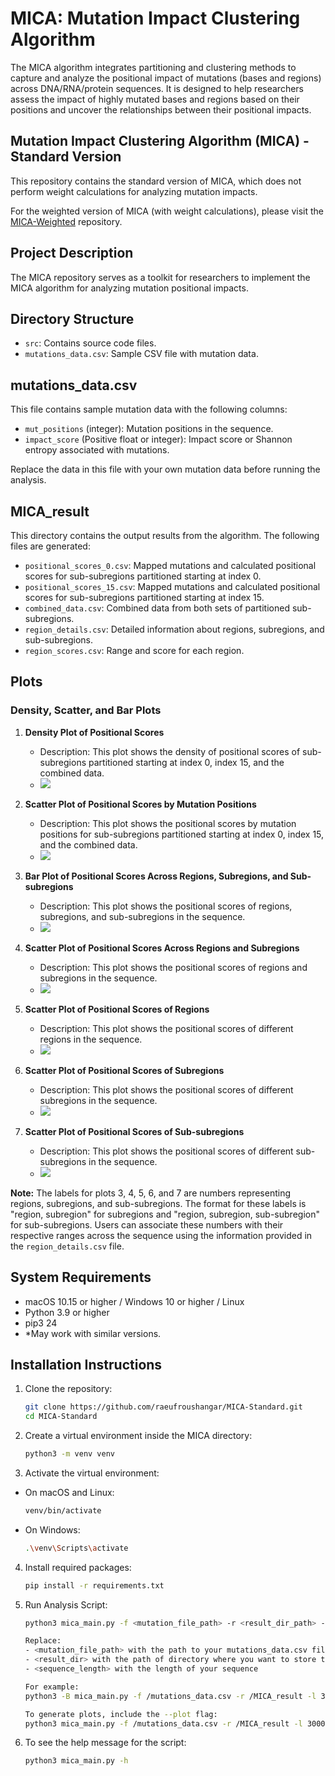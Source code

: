 # MICA: Mutation Impact Clustering Algorithm

The MICA algorithm integrates partitioning and clustering methods to capture and analyze the positional impact of mutations (bases and regions) across DNA/RNA/protein sequences. It is designed to help researchers assess the impact of highly mutated bases and regions based on their positions and uncover the relationships between their positional impacts.

## Mutation Impact Clustering Algorithm (MICA) - Standard Version

This repository contains the standard version of MICA, which does not perform weight calculations for analyzing mutation impacts.

For the weighted version of MICA (with weight calculations), please visit the [MICA-Weighted](https://github.com/raeufroushangar/MICA-Weighted) repository.

## Project Description

The MICA repository serves as a toolkit for researchers to implement the MICA algorithm for analyzing mutation positional impacts.

## Directory Structure

- `src`: Contains source code files.
- `mutations_data.csv`: Sample CSV file with mutation data.

## mutations_data.csv

This file contains sample mutation data with the following columns:
- `mut_positions` (integer): Mutation positions in the sequence.
- `impact_score` (Positive float or integer): Impact score or Shannon entropy associated with mutations.

Replace the data in this file with your own mutation data before running the analysis.

## MICA_result

This directory contains the output results from the algorithm. The following files are generated:
- `positional_scores_0.csv`: Mapped mutations and calculated positional scores for sub-subregions partitioned starting at index 0.
- `positional_scores_15.csv`: Mapped mutations and calculated positional scores for sub-subregions partitioned starting at index 15.
- `combined_data.csv`: Combined data from both sets of partitioned sub-subregions.
- `region_details.csv`: Detailed information about regions, subregions, and sub-subregions.
- `region_scores.csv`: Range and score for each region.

## Plots

### Density, Scatter, and Bar Plots

1. **Density Plot of Positional Scores**
   - Description: This plot shows the density of positional scores of sub-subregions partitioned starting at index 0, index 15, and the combined data.
   - ![](MICA_result/positional_score_density_plot.png)

2. **Scatter Plot of Positional Scores by Mutation Positions**
   - Description: This plot shows the positional scores by mutation positions for sub-subregions partitioned starting at index 0, index 15, and the combined data.
   - ![](MICA_result/positional_scores_by_mutation_positions.png)

3. **Bar Plot of Positional Scores Across Regions, Subregions, and Sub-subregions**
   - Description: This plot shows the positional scores of regions, subregions, and sub-subregions in the sequence.
   - ![](MICA_result/positional_scores_of_regions_subregions_subsubregions.png)

4. **Scatter Plot of Positional Scores Across Regions and Subregions**
   - Description: This plot shows the positional scores of regions and subregions in the sequence.
   - ![](MICA_result/positional_scores_of_regions_subregions.png)

5. **Scatter Plot of Positional Scores of Regions**
   - Description: This plot shows the positional scores of different regions in the sequence.
   - ![](MICA_result/positional_scores_regions.png)

6. **Scatter Plot of Positional Scores of Subregions**
   - Description: This plot shows the positional scores of different subregions in the sequence.
   - ![](MICA_result/positional_scores_subregions.png)

7. **Scatter Plot of Positional Scores of Sub-subregions**
   - Description: This plot shows the positional scores of different sub-subregions in the sequence.
   - ![](MICA_result/positional_scores_subsubregions.png)

**Note:** The labels for plots 3, 4, 5, 6, and 7 are numbers representing regions, subregions, and sub-subregions. The format for these labels is "region, subregion" for subregions and "region, subregion, sub-subregion" for sub-subregions. Users can associate these numbers with their respective ranges across the sequence using the information provided in the `region_details.csv` file.

## System Requirements

- macOS 10.15 or higher / Windows 10 or higher / Linux
- Python 3.9 or higher
- pip3 24
- *May work with similar versions.

## Installation Instructions

1. Clone the repository:
   ```bash
   git clone https://github.com/raeufroushangar/MICA-Standard.git
   cd MICA-Standard

2. Create a virtual environment inside the MICA directory:
   ```bash
   python3 -m venv venv

3. Activate the virtual environment:

- On macOS and Linux:
   ```bash
   venv/bin/activate
- On Windows:
   ```bash
   .\venv\Scripts\activate

4. Install required packages:
   ```bash
   pip install -r requirements.txt

5. Run Analysis Script:
   ```bash
   python3 mica_main.py -f <mutation_file_path> -r <result_dir_path> -l <sequence_length>

   Replace: 
   - <mutation_file_path> with the path to your mutations_data.csv file
   - <result_dir> with the path of directory where you want to store the results
   - <sequence_length> with the length of your sequence
   
   For example:
   python3 -B mica_main.py -f /mutations_data.csv -r /MICA_result -l 30000

   To generate plots, include the --plot flag:
   python3 mica_main.py -f /mutations_data.csv -r /MICA_result -l 30000 --plot

6. To see the help message for the script:
   ```bash
   python3 mica_main.py -h
